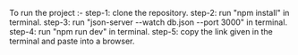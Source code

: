 To run the project :-
step-1: clone the repository.
step-2: run "npm install" in terminal.
step-3: run "json-server --watch db.json --port 3000" in terminal.
step-4: run "npm run dev" in terminal.
step-5: copy the link given in the terminal and paste into a browser.